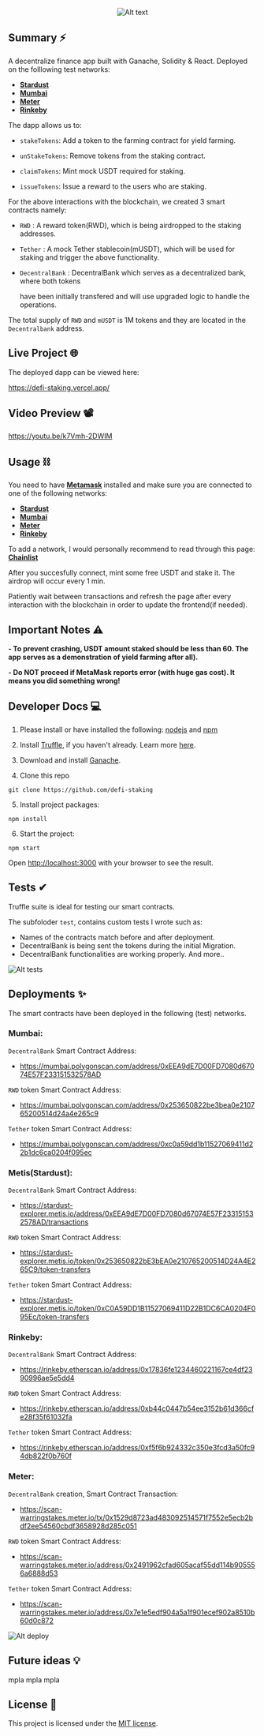 <p align="center" width="200">
<img src="/src/bank.png" alt="Alt text" title="Optional title">
</p>



## Summary ⚡

A decentralize finance app built with Ganache, Solidity &amp; React.
Deployed on the folllowing test networks:
- **[Stardust](https://stardust-explorer.metis.io/)**
- **[Mumbai](https://mumbai.polygonscan.com/)**
- **[Meter](https://scan-warringstakes.meter.io/)**
- **[Rinkeby](https://www.rinkeby.io/#stats)**


The dapp allows us to:

- `stakeTokens`: Add a token to the farming contract for yield farming.

- `unStakeTokens`: Remove tokens from the staking contract.

- `claimTokens`: Mint mock USDT required for staking.

- `issueTokens`: Issue a reward to the users who are staking.


For the above interactions with the blockchain, we created 3 smart contracts namely:

- `RWD` : A reward token(RWD), which is being airdropped to the staking addresses.

- `Tether` : A mock Tether stablecoin(mUSDT), which will be used for staking and trigger the above functionality.

- `DecentralBank` : DecentralBank which serves as a decentralized bank, where both tokens 

   have been initially transfered and will use upgraded logic to handle the operations.
   
The total supply of `RWD` and `mUSDT` is 1M tokens and they are located in the `Decentralbank` address.   
   
   
   
## Live Project 🌐

The deployed dapp can be viewed here: 

https://defi-staking.vercel.app/


## Video Preview 📽

https://youtu.be/k7Vmh-2DWIM



## Usage ⛓

You need to have **[Metamask](https://metamask.io/)** installed and make sure you are connected to one of the following networks:

- **[Stardust](https://stardust-explorer.metis.io/)**
- **[Mumbai](https://mumbai.polygonscan.com/)**
- **[Meter](https://scan-warringstakes.meter.io/)**
- **[Rinkeby](https://www.rinkeby.io/#stats)**

To add a network, I would personally recommend to read through this page: **[Chainlist](https://chainlist.org/)**

After you succesfully connect, mint some free USDT and stake it. The airdrop will occur every 1 min.

Patiently wait between transactions and refresh the page after every interaction with the blockchain in order to update the frontend(if needed).



## Important Notes ⚠

__- To prevent crashing, USDT amount staked should be less than 60. The app serves as a demonstration of yield farming after all).__

__- Do NOT proceed if MetaMask reports error (with huge gas cost). It means you did something wrong!__



## Developer Docs 💻

1. Please install or have installed the following: [nodejs](https://nodejs.org/en/download/) and [npm](https://www.npmjs.com/package/npm)


2. Install [Truffle](https://trufflesuite.com/docs/truffle/getting-started/installation/), if you haven't already. Learn more [here](https://trufflesuite.com/).


3. Download and install [Ganache](https://trufflesuite.com/docs/ganache/quickstart/). 


4. Clone this repo

```
git clone https://github.com/defi-staking
```

5. Install project packages:

```
npm install
```

6. Start the project:

```
npm start
```

Open [http://localhost:3000](http://localhost:3000) with your browser to see the result.



## Tests ✔

Truffle suite is ideal for testing our smart contracts. 

The subfoloder `test`, contains custom tests I wrote such as:

- Names of the contracts match before and after deployment.
- DecentralBank is being sent the tokens during the initial Migration.
- DecentralBank functionalities are working properly. And more..

<img src="/public/defi-tests1.png" alt="Alt tests" title="tests">



## Deployments ✨

The smart contracts have been deployed in the following (test) networks.

### Mumbai:

`DecentralBank` Smart Contract Address:

* https://mumbai.polygonscan.com/address/0xEEA9dE7D00FD7080d67074E57F233151532578AD

`RWD` token Smart Contract Address:

* https://mumbai.polygonscan.com/address/0x253650822be3bea0e210765200514d24a4e265c9

`Tether` token Smart Contract Address:

* https://mumbai.polygonscan.com/address/0xc0a59dd1b11527069411d22b1dc6ca0204f095ec

### Metis(Stardust):

`DecentralBank` Smart Contract Address:

* https://stardust-explorer.metis.io/address/0xEEA9dE7D00FD7080d67074E57F233151532578AD/transactions

`RWD` token Smart Contract Address:

* https://stardust-explorer.metis.io/token/0x253650822bE3bEA0e210765200514D24A4E265C9/token-transfers

`Tether` token Smart Contract Address:

* https://stardust-explorer.metis.io/token/0xC0A59DD1B11527069411D22B1DC6CA0204F095Ec/token-transfers

### Rinkeby:

`DecentralBank` Smart Contract Address:

* https://rinkeby.etherscan.io/address/0x17836fe1234460221167ce4df2390996ae5e5dd4

`RWD` token Smart Contract Address:

* https://rinkeby.etherscan.io/address/0xb44c0447b54ee3152b61d366cfe28f35f61032fa

`Tether` token Smart Contract Address:

* https://rinkeby.etherscan.io/address/0xf5f6b924332c350e3fcd3a50fc94db822f0b760f

### Meter:

`DecentralBank` creation, Smart Contract Transaction:

* https://scan-warringstakes.meter.io/tx/0x1529d8723ad483092514571f7552e5ecb2bdf2ee54560cbdf3658928d285c051

`RWD` token Smart Contract Address:

* https://scan-warringstakes.meter.io/address/0x2491962cfad605acaf55dd114b905556a6888d53

`Tether` token Smart Contract Address:

* https://scan-warringstakes.meter.io/address/0x7e1e5edf904a5a1f901ecef902a8510b60d0c872

<img src="/public/defi-deploy.png" alt="Alt deploy" title="deploy">



## Future ideas 💡

mpla mpla mpla 



## License 🧾

This project is licensed under the [MIT license](LICENSE).
